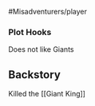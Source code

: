 #Misadventurers/player 

### Plot Hooks
Does not like Giants
## Backstory

Killed the [[Giant King]]